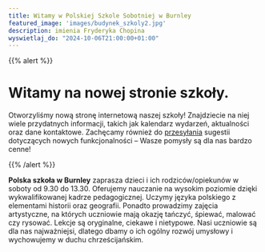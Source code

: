 ```yaml
---
title: Witamy w Polskiej Szkole Sobotniej w Burnley
featured_image: 'images/budynek_szkoly2.jpg'
description: imienia Fryderyka Chopina
wyswietlaj_do: "2024-10-06T21:00:00+01:00"
---
```


{{% alert %}}

# Witamy na nowej stronie szkoły.

Otworzyliśmy nową stronę internetową naszej szkoły! Znajdziecie na niej wiele przydatnych informacji, takich jak kalendarz wydarzeń, aktualności oraz dane kontaktowe. Zachęcamy również do [przesyłania](mailto:dwapir@gmail.com) sugestii dotyczących nowych funkcjonalności – Wasze pomysły są dla nas bardzo cenne!

{{% /alert %}}

**Polska szkoła w Burnley** zaprasza dzieci i ich rodziców/opiekunów w soboty od 9.30 do 13.30. Oferujemy nauczanie na wysokim poziomie dzięki wykwalifikowanej kadrze pedagogicznej. Uczymy języka polskiego z elementami historii oraz geografii. Ponadto prowadzimy zajęcia artystyczne, na których uczniowie mają okazję tańczyć, śpiewać, malować czy rysować. Lekcje są oryginalne, ciekawe i nietypowe. Nasi uczniowie są dla nas najważniejsi, dlatego dbamy o ich ogólny rozwój umysłowy i wychowujemy w duchu chrześcijańskim.
